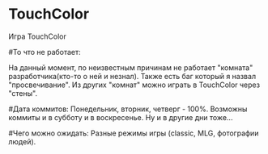 # TouchColor
Игра TouchColor

#То что не работает:

 На данный момент, по неизвестным причинам не работает "комната" разработчика(кто-то о ней и незнал).
Также есть баг который я назвал "просвечивание". Из других "комнат" можно играть в TouchColor через "стены".

#Дата коммитов:
Понедельник, вторник, четверг - 100%. 
Возможны коммиты и в субботу и в воскресенье. Ну и в другие дни тоже...

#Чего можно ожидать:
 Разные режимы игры (classic, MLG, фотографии людей).